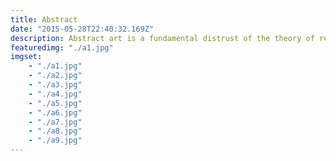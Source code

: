 ```yaml
---
title: Abstract
date: "2015-05-28T22:40:32.169Z"
description: Abstract art is a fundamental distrust of the theory of reality concocted by the eyes.
featuredimg: "./a1.jpg" 
imgset:
    - "./a1.jpg"
    - "./a2.jpg"
    - "./a3.jpg"
    - "./a4.jpg"
    - "./a5.jpg"
    - "./a6.jpg" 
    - "./a7.jpg"
    - "./a8.jpg"  
    - "./a9.jpg"    
---
```

 
